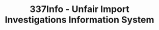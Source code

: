 ---
bigquery: https://console.cloud.google.com/bigquery?p=patents-public-data&d=usitc_investigations&page=dataset&project=sheets-management-319211
citation: US International Trade Commission 337Info Unfair Import Investigations Information
  System
contributors: US International Trade Comission
cost: None
description: US International Trade Commission 337Info Unfair Import Investigations
  Information System contains data on investigations done under Section 337. Section
  337 declares the infringement of certain statutory intellectual property rights
  and other forms of unfair competition in import trade to be unlawful practices.
  Most Section 337 investigations involve allegations of patent or registered trademark
  infringement.
documentation: FAQ and tutorial available on the site
last_edit: 04/09/2022, 09:59:55
location: https://pubapps2.usitc.gov/337external/
maintained_by: US International Trade Comission
schema_fields:
- currentStatus
- dateCreated
- finalDetViolation
- id
- teoReliefGranted
- investigationTermDate
- endDateMarkmanHearing
- complainant
- issueDateOtherNonFinal
- docketNo
- teoProceedingInvolved
- title
- targetDate
- dateOfPublicationFrNotice
- teoIdDueDate
- dateComplaintFiled
- finalIdOnViolationDue
- investigationNo
- scheduledStartDateEvidHear
- markmanHearing
- investigationType
- aljAssigned
- lastUpdated
- patentNumber
- actualStartDateEvidHear
- patentNumbers
- currentActiveALJ
- finalDetNoViolation
- scheduledEndDateEvidHear
- publication_number
- invUnfairAct
- htsNumbers
- ouiiAttorney
- actualEndDateEvidHear
- respondent
- teoIdIssueDate
- gcAttorney
- copyrightNumbers
- internalRemand
- startDateMarkmanHearing
- ouiiParticipation
- trademarkNumbers
- cafcAppeals
- finalIdOnViolationIssue
shortname: unfair_import_investigations
tags:
- import
- legal
- trade
timeframe: 2008-2021 (prior to 2008 downloadable as a JSON file)
title: 337Info - Unfair Import Investigations Information System
uuid: 2721f5ec-e599-4890-9265-9706719fc71e
---